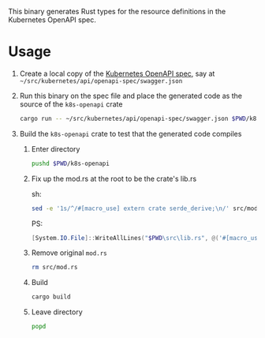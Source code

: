 This binary generates Rust types for the resource definitions in the Kubernetes OpenAPI spec.


# Usage

1. Create a local copy of the [Kubernetes OpenAPI spec](https://github.com/kubernetes/kubernetes/blob/master/api/openapi-spec/swagger.json), say at `~/src/kubernetes/api/openapi-spec/swagger.json`

1. Run this binary on the spec file and place the generated code as the source of the `k8s-openapi` crate

	```sh
	cargo run -- ~/src/kubernetes/api/openapi-spec/swagger.json $PWD/k8s-openapi/src
	```

1. Build the `k8s-openapi` crate to test that the generated code compiles

	1. Enter directory

		```sh
		pushd $PWD/k8s-openapi
		```

	1. Fix up the mod.rs at the root to be the crate's lib.rs

		sh:

		```sh
		sed -e '1s/^/#[macro_use] extern crate serde_derive;\n/' src/mod.rs > src/lib.rs
		```

		PS:

		```powershell
		[System.IO.File]::WriteAllLines("$PWD\src\lib.rs", @('#[macro_use] extern crate serde_derive;') + (cat .\src\mod.rs))
		```

	1. Remove original `mod.rs`

		```sh
		rm src/mod.rs
		```

	1. Build

		```sh
		cargo build
		```

	1. Leave directory

		```sh
		popd
		```
